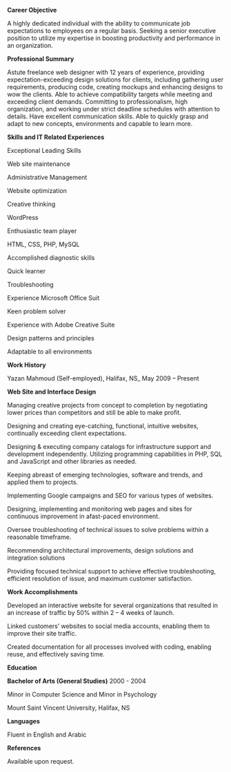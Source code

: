 **Career Objective**

A highly dedicated individual with the ability to communicate job expectations to employees on a regular basis. Seeking a senior executive position to utilize my expertise in boosting productivity and performance in an organization.

**Professional Summary**

Astute freelance web designer with 12 years of experience, providing expectation-exceeding design solutions for clients, including gathering user requirements, producing code, creating mockups and enhancing designs to wow the clients. Able to achieve compatibility targets while meeting and exceeding client demands. Committing to professionalism, high organization, and working under strict deadline schedules with attention to details. Have excellent communication skills. Able to quickly grasp and adapt to new concepts, environments and capable to learn more.

**Skills and IT Related Experiences**

Exceptional Leading Skills

Web site maintenance

Administrative Management

Website optimization

Creative thinking

WordPress

Enthusiastic team player

HTML, CSS, PHP, MySQL

Accomplished diagnostic skills

Quick learner

Troubleshooting

Experience Microsoft Office Suit

Keen problem solver

Experience with Adobe Creative Suite

Design patterns and principles

Adaptable to all environments


**Work History**


Yazan Mahmoud (Self-employed), Halifax, NS_  May 2009 – Present

**Web Site and Interface Design**

Managing creative projects from concept to completion by negotiating lower prices than competitors and still be able to make profit.

Designing and creating eye-catching, functional, intuitive websites, continually exceeding client expectations.

Designing & executing company catalogs for infrastructure support and development independently.
Utilizing programming capabilities in PHP, SQL and JavaScript and other libraries as needed.

Keeping abreast of emerging technologies, software and trends, and applied them to projects.

Implementing Google campaigns and SEO for various types of websites.

Designing, implementing and monitoring web pages and sites for continuous improvement in afast-paced environment.

Oversee troubleshooting of technical issues to solve problems within a reasonable timeframe.

Recommending architectural improvements, design solutions and integration solutions

Providing focused technical support to achieve effective troubleshooting, efficient resolution of issue, and maximum customer satisfaction.




**Work Accomplishments**

Developed an interactive website for several organizations that resulted in an increase of traffic by 50% within 2 – 4 weeks of launch.

Linked customers’ websites to social media accounts, enabling them to improve their site traffic.

Created documentation for all processes involved with coding, enabling reuse, and effectively saving time.

**Education**

**Bachelor of Arts (General Studies)** 2000 - 2004

Minor in Computer Science and Minor in Psychology

Mount Saint Vincent University, Halifax, NS

**Languages**

Fluent in English and Arabic

**References**

Available upon request.
